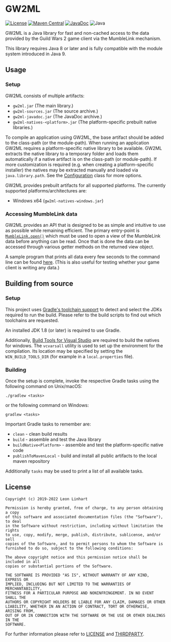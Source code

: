 # GW2ML

[![License](https://img.shields.io/badge/license-MIT-green.svg?style=flat-square&label=License)](https://github.com/GW2Toolbelt/GW2ML/blob/master/LICENSE)
[![Maven Central](https://img.shields.io/maven-central/v/com.gw2tb.gw2ml/gw2ml.svg?style=flat-square&label=Maven%20Central)](https://maven-badges.herokuapp.com/maven-central/com.gw2tb.gw2ml/gw2ml)
[![JavaDoc](https://img.shields.io/maven-central/v/com.gw2tb.gw2ml/gw2ml.svg?style=flat-square&label=JavaDoc&color=blue)](https://javadoc.io/doc/com.gw2tb.gw2ml/gw2ml)
![Java](https://img.shields.io/badge/Java-8-green.svg?style=flat-square&color=b07219&logo=Java)

GW2ML is a Java library for fast and non-cached access to the data provided
by the Guild Wars 2 game client via the MumbleLink mechanism.

This library requires Java 8 or later and is fully compatible with the module
system introduced in Java 9.


## Usage

### Setup

GW2ML consists of multiple artifacts:

- `gw2ml.jar` (The main library.)
- `gw2ml-sources.jar` (The source archive.)
- `gw2ml-javadoc.jar` (The JavaDoc archive.)
- `gw2ml-natives-<platform>.jar` (The platform-specific prebuilt native libraries.)

To compile an application using GW2ML, the base artifact should be added to the
class-path (or the module-path). When running an application GW2ML requires a
platform-specific native library to be available. GW2ML extracts the native
library to a temporary folder and loads them automatically if a native artifact
is on the class-path (or module-path). If more customization is required (e.g.
when creating a platform-specific installer) the natives may be extracted
manually and loaded via `java.library.path`. See the [Configuration](/src/main/java/com/gw2tb/gw2ml/Configuration.java)
class for more options.

GW2ML provides prebuilt artifacts for all supported platforms. The currently
supported platforms/architectures are:

- Windows x64 (`gw2ml-natives-windows.jar`)


### Accessing MumbleLink data

GW2ML provides an API that is designed to be as simple and intuitive to use as
possible while remaining efficient. The primary entry-point is [`MumbleLink.open()`](https://javadoc.io/doc/com.gw2tb.gw2ml/gw2ml/latest/com/gw2tb/gw2ml/MumbleLink.html)
which must be used to open a view of the MumbleLink data before anything can be
read. Once that is done the data can be accessed through various getter methods
on the returned view object.

A sample program that prints all data every few seconds to the command line can
be found [here](/src/test/java/com/example/Sample.java).
(This is also useful for testing whether your game client is writing any data.)


## Building from source

### Setup

This project uses [Gradle's toolchain support](https://docs.gradle.org/7.5/userguide/toolchains.html)
to detect and select the JDKs required to run the build. Please refer to the
build scripts to find out which toolchains are requested.

An installed JDK 1.8 (or later) is required to use Gradle.

Additionally, [Build Tools for Visual Studio](https://visualstudio.microsoft.com/downloads/#build-tools-for-visual-studio-2019)
are required to build the natives for windows. The `vcvarsall` utility is used to set up the environment for the
compilation. Its location may be specified by setting the `WIN_BUILD_TOOLS_DIR` (for example in a `local.properties`
file).

### Building

Once the setup is complete, invoke the respective Gradle tasks using the
following command on Unix/macOS:

    ./gradlew <tasks>

or the following command on Windows:

    gradlew <tasks>

Important Gradle tasks to remember are:
- `clean`                   - clean build results
- `build`                   - assemble and test the Java library
- `buildNative<Platform>`   - assemble and test the platform-specific native
                              code
- `publishToMavenLocal`     - build and install all public artifacts to the
                              local maven repository

Additionally `tasks` may be used to print a list of all available tasks.


## License

```
Copyright (c) 2019-2022 Leon Linhart

Permission is hereby granted, free of charge, to any person obtaining a copy
of this software and associated documentation files (the "Software"), to deal
in the Software without restriction, including without limitation the rights
to use, copy, modify, merge, publish, distribute, sublicense, and/or sell
copies of the Software, and to permit persons to whom the Software is
furnished to do so, subject to the following conditions:

The above copyright notice and this permission notice shall be included in all
copies or substantial portions of the Software.

THE SOFTWARE IS PROVIDED "AS IS", WITHOUT WARRANTY OF ANY KIND, EXPRESS OR
IMPLIED, INCLUDING BUT NOT LIMITED TO THE WARRANTIES OF MERCHANTABILITY,
FITNESS FOR A PARTICULAR PURPOSE AND NONINFRINGEMENT. IN NO EVENT SHALL THE
AUTHORS OR COPYRIGHT HOLDERS BE LIABLE FOR ANY CLAIM, DAMAGES OR OTHER
LIABILITY, WHETHER IN AN ACTION OF CONTRACT, TORT OR OTHERWISE, ARISING FROM,
OUT OF OR IN CONNECTION WITH THE SOFTWARE OR THE USE OR OTHER DEALINGS IN THE
SOFTWARE.
```

For further information please refer to [LICENSE](LICENSE) and
[THIRDPARTY](./docs/THIRDPARTY).
